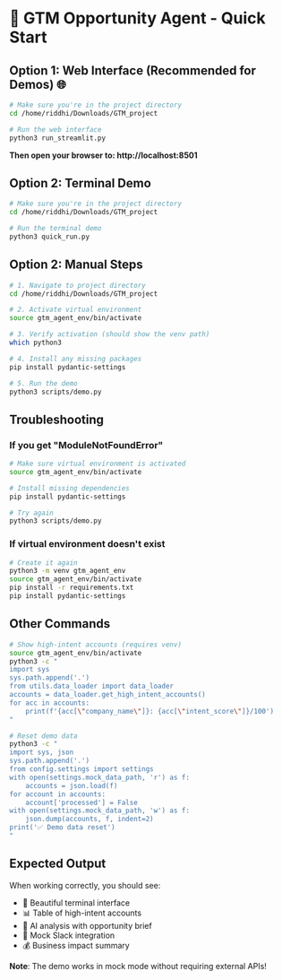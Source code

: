 # 🚀 GTM Opportunity Agent - Quick Start

## Option 1: Web Interface (Recommended for Demos) 🌐

```bash
# Make sure you're in the project directory
cd /home/riddhi/Downloads/GTM_project

# Run the web interface
python3 run_streamlit.py
```

**Then open your browser to: http://localhost:8501**

## Option 2: Terminal Demo

```bash
# Make sure you're in the project directory
cd /home/riddhi/Downloads/GTM_project

# Run the terminal demo
python3 quick_run.py
```

## Option 2: Manual Steps

```bash
# 1. Navigate to project directory
cd /home/riddhi/Downloads/GTM_project

# 2. Activate virtual environment
source gtm_agent_env/bin/activate

# 3. Verify activation (should show the venv path)
which python3

# 4. Install any missing packages
pip install pydantic-settings

# 5. Run the demo
python3 scripts/demo.py
```

## Troubleshooting

### If you get "ModuleNotFoundError"
```bash
# Make sure virtual environment is activated
source gtm_agent_env/bin/activate

# Install missing dependencies
pip install pydantic-settings

# Try again
python3 scripts/demo.py
```

### If virtual environment doesn't exist
```bash
# Create it again
python3 -m venv gtm_agent_env
source gtm_agent_env/bin/activate
pip install -r requirements.txt
pip install pydantic-settings
```

## Other Commands

```bash
# Show high-intent accounts (requires venv)
source gtm_agent_env/bin/activate
python3 -c "
import sys
sys.path.append('.')
from utils.data_loader import data_loader
accounts = data_loader.get_high_intent_accounts()
for acc in accounts:
    print(f'{acc[\"company_name\"]}: {acc[\"intent_score\"]}/100')
"

# Reset demo data
python3 -c "
import sys, json
sys.path.append('.')
from config.settings import settings
with open(settings.mock_data_path, 'r') as f:
    accounts = json.load(f)
for account in accounts:
    account['processed'] = False
with open(settings.mock_data_path, 'w') as f:
    json.dump(accounts, f, indent=2)
print('✅ Demo data reset')
"
```

## Expected Output

When working correctly, you should see:
- 🎯 Beautiful terminal interface
- 📊 Table of high-intent accounts  
- 🤖 AI analysis with opportunity brief
- 📝 Mock Slack integration
- 💰 Business impact summary

**Note**: The demo works in mock mode without requiring external APIs! 